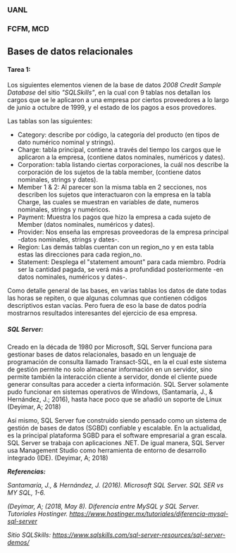 ### UANL
### FCFM, MCD

## Bases de datos relacionales

#### Tarea 1:

Los siguientes elementos vienen de la base de datos *2008 Credit Sample Database* del sitio *"SQLSkills"*, en la cual con 9 tablas nos detallan los cargos que se le aplicaron a una empresa por ciertos proveedores a lo largo de junio a octubre de 1999, y el estado de los pagos a esos provedores. 

Las tablas son las siguientes:
- Category: describe por código, la categoría del producto (en tipos de dato numérico nominal y strings).
- Charge: tabla principal, contiene a través del tiempo los cargos que le aplicaron a la empresa, (contiene datos nominales, numéricos y dates).
- Corporation: tabla listando ciertas corporaciones, la cuál nos describe la corporación de los sujetos de la tabla member, (contiene datos nominales, strings y dates).
- Member 1 & 2: Al parecer son la misma tabla en 2 secciones, nos describen los sujetos que interactuaron con la empresa en la tabla Charge, las cuales se muestran en variables de date, numeros nominales, strings y numéricos.
- Payment: Muestra los pagos que hizo la empresa a cada sujeto de Member (datos nominales, numéricos y dates).
- Provider: Nos enseña las empresas proveedoras de la empresa principal -datos nominales, strings y dates-.
- Region: Las demás tablas cuentan con un region_no y en esta tabla estas las direcciones para cada region_no.
- Statement: Desplega el "statement amount" para cada miembro. Podría ser la cantidad pagada, se verá más a profundidad posteriormente -en datos nominales, numéricos y dates-.


Como detalle general de las bases, en varias tablas los datos de date todas las horas se repiten, o que algunas columnas que contienen códigos descriptivos estan vacías. Pero fuera de eso la base de datos podría mostrarnos resultados interesantes del ejercicio de esa empresa.


##### SQL Server:

Creado en la década de 1980 por Microsoft, SQL Server funciona para gestionar bases de datos relacionales, basado en un lenguaje de programación de consulta llamado Transact-SQL, en la el cual este sistema de gestión permite no solo almacenar información en un servidor, sino permite también la interacción cliente a servidor, donde el cliente puede generar consultas para acceder a cierta información. SQL Server solamente pudo funcionar en sistemas operativos de Windows, (Santamaría, J., & Hernández, J.; 2016), hasta hace poco que se añadió un soporte de Linux (Deyimar, A; 2018)

Así mismo, SQL Server fue construido siendo pensado como un sistema de gestión de bases de datos (SGBD) confiable y escalable. En la actualidad, es la principal plataforma SGBD para el software empresarial a gran escala. SQL Server se trabaja con aplicaciones .NET. De igual manera, SQL Server usa Management Studio como herramienta de entorno de desarrollo integrado (IDE). (Deyimar, A; 2018)






***Referencias:***

*Santamaría, J., & Hernández, J. (2016). Microsoft SQL Server. SQL SER vs MY SQL, 1-6.*

*(Deyimar, A; (2018, May 8). Diferencia entre MySQL y SQL Server. Tutoriales Hostinger. https://www.hostinger.mx/tutoriales/diferencia-mysql-sql-server*

*Sitio SQLSkills: https://www.sqlskills.com/sql-server-resources/sql-server-demos/*

